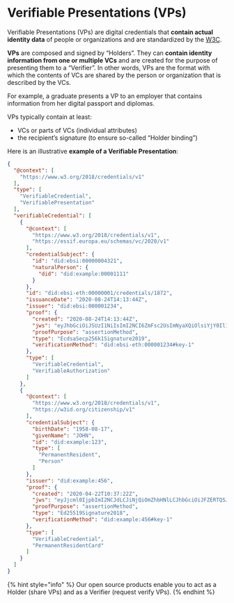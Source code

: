 # Verifiable Presentations (VPs)

Verifiable Presentations (VPs) are digital credentials that **contain actual identity data** of people or organizations and are standardized by the [W3C](https://www.w3.org/TR/vc-data-model/).



**VPs** are composed and signed by “Holders”. They can **contain identity information from one or multiple VCs** and are created for the purpose of presenting them to a “Verifier”. In other words, VPs are the format with which the contents of VCs are shared by the person or organization that is described by the VCs.

For example, a graduate presents a VP to an employer that contains information from her digital passport and diplomas.&#x20;

VPs typically contain at least:

* VCs or parts of VCs (individual attributes)
* the recipient’s signature (to ensure so-called “Holder binding”)

Here is an illustrative **example of a Verifiable Presentation**:

```json
{
  "@context": [
    "https://www.w3.org/2018/credentials/v1"
  ],
  "type": [
    "VerifiableCredential",
    "VerifiablePresentation"
  ],
  "verifiableCredential": [
    {
      "@context": [
        "https://www.w3.org/2018/credentials/v1",
        "https://essif.europa.eu/schemas/vc/2020/v1"
      ],
      "credentialSubject": {
        "id": "did:ebsi:00000004321",
        "naturalPerson": {
          "did": "did:example:00001111"
        }
      },
      "id": "did:ebsi-eth:00000001/credentials/1872",
      "issuanceDate": "2020-08-24T14:13:44Z",
      "issuer": "did:ebsi:000001234",
      "proof": {
        "created": "2020-08-24T14:13:44Z",
        "jws": "eyJhbGciOiJSUzI1NiIsImI2NCI6ZmFsc2UsImNyaXQiOlsiYjY0Il19.",
        "proofPurpose": "assertionMethod",
        "type": "EcdsaSecp256k1Signature2019",
        "verificationMethod": "did:ebsi-eth:000001234#key-1"
      },
      "type": [
        "VerifiableCredential",
        "VerifiableAuthorization"
      ]
    },
    {
      "@context": [
        "https://www.w3.org/2018/credentials/v1",
        "https://w3id.org/citizenship/v1"
      ],
      "credentialSubject": {
        "birthDate": "1958-08-17",
        "givenName": "JOHN",
        "id": "did:example:123",
        "type": [
          "PermanentResident",
          "Person"
        ]
      },
      "issuer": "did:example:456",
      "proof": {
        "created": "2020-04-22T10:37:22Z",
        "jws": "eyJjcml0IjpbImI2NCJdLCJiNjQiOmZhbHNlLCJhbGciOiJFZERTQSJ9..BhWew0x-txcroGjgdtK-yBCqoetg9DD9SgV4245TmXJi-PmqFzux6Cwaph0r-mbqzlE17yLebjfqbRT275U1AA",
        "proofPurpose": "assertionMethod",
        "type": "Ed25519Signature2018",
        "verificationMethod": "did:example:456#key-1"
      },
      "type": [
        "VerifiableCredential",
        "PermanentResidentCard"
      ]
    }
  ]
}
```

{% hint style="info" %}
Our open source products enable you to act as a Holder (share VPs) and as a Verifier (request verify VPs).
{% endhint %}
